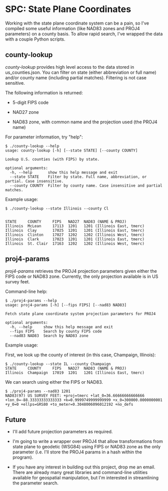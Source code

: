 SPC: State Plane Coordinates
===========================

Working with the state plane coordinate system can be a pain, so I've compiled some useful information (like NAD83 zones and PROJ4 parameters) on a county basis. To allow rapid search, I've wrapped the data with a couple Python scripts.

county-lookup
-------------

*county-lookup* provides high level access to the data stored in us_counties.json. You can filter on state (either abbreviation or full name) and/or county name (including partial matches). Filtering is not case sensitive.

The following information is returned:

* 5-digit FIPS code

* NAD27 zone

* NAD83 zone, with common name and the projection used (the PROJ4 name)

For parameter information, try "help":

    $ ./county-lookup --help
    usage: county-lookup [-h] [--state STATE] [--county COUNTY]

    Lookup U.S. counties (with FIPS) by state.

    optional arguments:
      -h, --help       show this help message and exit
      --state STATE    Filter by state. Full name, abbreviation, or partial. Case insensitive.
      --county COUNTY  Filter by county name. Case insensitive and partial matches.

Example usage:

    $ ./county-lookup --state Illinois --county Cl


    STATE     COUNTY     FIPS   NAD27  NAD83 (NAME & PROJ)        
    Illinois  McLean     17113  1201   1201 (Illinois East, tmerc)
    Illinois  Clay       17025  1201   1201 (Illinois East, tmerc)
    Illinois  Clinton    17027  1202   1202 (Illinois West, tmerc)
    Illinois  Clark      17023  1201   1201 (Illinois East, tmerc)
    Illinois  St. Clair  17163  1202   1202 (Illinois West, tmerc)

proj4-params
------------

*proj4-params* retrieves the PROJ4 projection parameters given either the FIPS code or NAD83 zone. Currently, the only projection available is in US survey feet.

Command-line help:

    $ ./proj4-params --help
    usage: proj4-params [-h] [--fips FIPS] [--nad83 NAD83]

    Fetch state plane coordinate system projection parameters for PROJ4

    optional arguments:
      -h, --help     show this help message and exit
      --fips FIPS    Search by county FIPS code
      --nad83 NAD83  Search by NAD83 zone

Example usage:

First, we look up the county of interest (in this case, Champaign, Illinois):

    $ ./county-lookup --state IL --county Champaign
    STATE     COUNTY     FIPS   NAD27  NAD83 (NAME & PROJ)        
    Illinois  Champaign  17019  1201   1201 (Illinois East, tmerc)

We can search using either the FIPS or NAD83.

    $ ./proj4-params --nad83 1201
    NAD83(97) US SURVEY FEET: +proj=tmerc +lat_0=36.66666666666666 +lon_0=-88.33333333333333 +k=0.9999749999999999 +x_0=300000.0000000001 +y_0=0 +ellps=GRS80 +to_meter=0.3048006096012192 +no_defs

Future
------

* I'll add future projection parameters as required.

* I'm going to write a wrapper over PROJ4 that allow transformations from state plane to geodetic (WSG84) using FIPS or NAD83 zone as the only parameter (i.e. I'll store the PROJ4 params in a hash within the program).

* If you have any interest in building out this project, drop me an email. There are already many great libraries and command-line utilities available for geospatial manipulation, but I'm interested in streamlining the parameter search.
